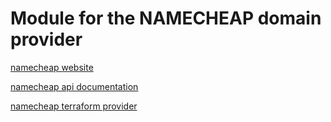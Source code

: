 # Module for the NAMECHEAP domain provider

[namecheap website](https://www.namecheap.com/)

[namecheap api documentation](https://www.namecheap.com/support/api/intro/)

[namecheap terraform provider](https://github.com/namecheap/terraform-provider-namecheap)
